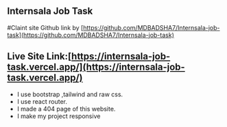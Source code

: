 
## Internsala Job Task

#Claint site Github link by [https://github.com/MDBADSHA7/Internsala-job-task](https://github.com/MDBADSHA7/Internsala-job-task)

## Live Site Link:[https://internsala-job-task.vercel.app/](https://internsala-job-task.vercel.app/)

* I use bootstrap ,tailwind and raw css.
* I use react router.
* I made a 404 page of this website.
* I make my project responsive